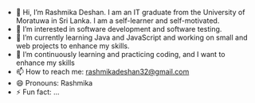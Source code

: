 - 👋 Hi, I’m Rashmika Deshan. I am an IT graduate from the University of Moratuwa in Sri Lanka. I am a self-learner and self-motivated.
- 👀 I’m interested in software development and software testing.
- 🌱 I’m currently learning Java and JavaScript and working on small and web projects to enhance my skills.
- 💞️ I’m continuously learning and practicing coding, and I want to enhance my skills
- 📫 How to reach me: rashmikadeshan32@gmail.com
- 😄 Pronouns: Rashmika
- ⚡ Fun fact: ...

<!---
RashmikaDeshan32/RashmikaDeshan32 is a ✨ special ✨ repository because its `README.md` (this file) appears on your GitHub profile.
You can click the Preview link to take a look at your changes.
--->
